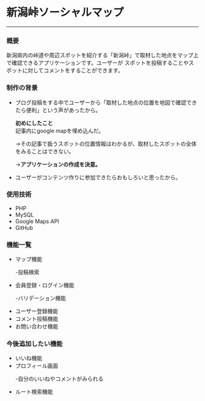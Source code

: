 <h1>新潟峠ソーシャルマップ</h1>
<hr>
<h3>概要</h3>
<p>新潟県内の峠道や周辺スポットを紹介する「新潟峠」で取材した地点をマップ上で確認できるアプリケーションです。ユーザーが
スポットを投稿することやスポットに対してコメントをすることができます。</p>
<h3>制作の背景</h3>
<ul>
<li>ブログ投稿をする中でユーザーから「取材した地点の位置を地図で確認できたら便利」という声があったから。</li>
<p><strong>初めにしたこと</strong><br>記事内にgoogle mapを埋め込んだ。</p>
<p>→その記事で扱うスポットの位置情報はわかるが、取材したスポットの全体をみることはできない。</p>
<p>→<strong>アプリケーションの作成を決意。</strong></p>
<li>ユーザーがコンテンツ作りに参加できたらおもしろいと思ったから。</li>
</ul>
<h3>使用技術</h3>
<ul>
<li>PHP</li>
<li>MySQL</li>
<li>Google Maps API</li>
<li>GitHub</li>
</ul>
<h3>機能一覧</h3>
<ul>
<li>マップ機能</li>
<p>-投稿検索</p>
<li>会員登録・ログイン機能</li>
<p>-バリデーション機能</p>
<li>ユーザー登録機能</li>
<li>コメント投稿機能</li>
<li>お問い合わせ機能</li>
</ul>
<h3>今後追加したい機能</h3>
<ul>
<li>いいね機能</li>
<li>プロフィール画面</li>
<p>-自分のいいねやコメントがみられる</p>
<li>ルート検索機能</li>
</ul>






